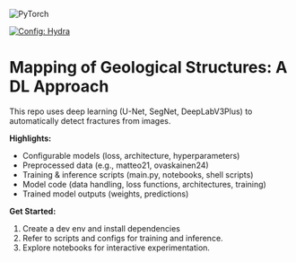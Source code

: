 ![PyTorch](https://img.shields.io/badge/PyTorch-%23EE4C2C.svg?style=for-the-badge&logo=PyTorch&logoColor=white)

<a href="https://hydra.cc/"><img alt="Config: Hydra" src="https://img.shields.io/badge/Config-Hydra-89b8cd"></a>


# Mapping of Geological Structures: A DL Approach

This repo uses deep learning (U-Net, SegNet, DeepLabV3Plus) to automatically detect fractures from images.

**Highlights:**

- Configurable models (loss, architecture, hyperparameters)
- Preprocessed data (e.g., matteo21, ovaskainen24)
- Training & inference scripts (main.py, notebooks, shell scripts)
- Model code (data handling, loss functions, architectures, training)
- Trained model outputs (weights, predictions)

**Get Started:**

1. Create a dev env and install dependencies
2. Refer to scripts and configs for training and inference.
3. Explore notebooks for interactive experimentation.
